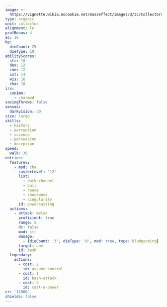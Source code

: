 ```yaml
---
image: >-
  https://vignette.wikia.nocookie.net/masseffect/images/3/3c/Collectors_Leader_Character_Shot.png/revision/latest/scale-to-width-down/350?cb=20091119091650
type: organic
unit: collector
alignment: le
profBonus: 4
ac: 16
hp:
  dieCount: 25
  dieType: 10
abilityScores:
  str: 10
  dex: 12
  con: 12
  int: 14
  wis: 16
  cha: 18
irv:
  conImm:
    - charmed
savingThrows: false
senses:
  darkvision: 30
size: large
skills:
  - history
  - perception
  - science
  - persuasion
  - deception
speed:
  walk: 30
entries:
  features:
    - mod: cha
      casterLevel: '12'
      list:
        - dark-channel
        - pull
        - reave
        - shockwave
        - singularity
      id: powercasting
  actions:
    - attack: melee
      proficient: true
      range: 5
      dc: false
      mod: str
      damage:
        - {dieCount: '3', dieType: '8', mod: true, type: bludgeoning}
      target: one
      id: bash
  legendary:
    actions:
      - cost: 2
        id: assume-control
      - cost: 1
        id: bash-attack
      - cost: 3
        id: cast-a-power
cr: '11000'
shields: false
---
```

